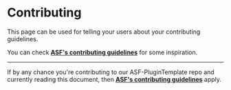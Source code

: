 # Contributing

This page can be used for telling your users about your contributing guidelines.

You can check **[ASF's contributing guidelines](https://github.com/JustArchiNET/ArchiSteamFarm/blob/main/.github/CONTRIBUTING.md)** for some inspiration.

---

If by any chance you're contributing to our ASF-PluginTemplate repo and currently reading this document, then **[ASF's contributing guidelines](https://github.com/JustArchiNET/ArchiSteamFarm/blob/main/.github/CONTRIBUTING.md)** apply.
